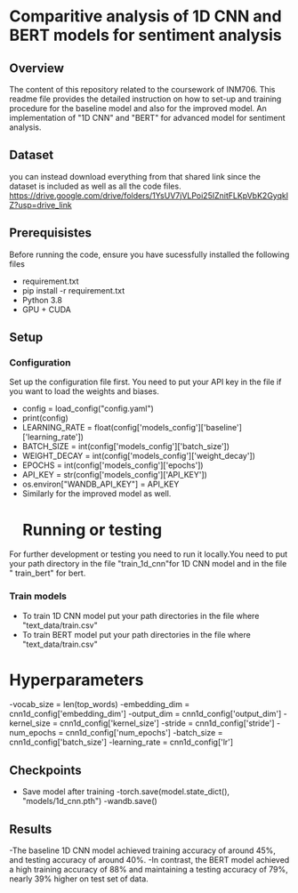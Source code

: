 # Comparitive analysis of 1D CNN and BERT models for sentiment analysis
## Overview 
The content of this repository related to the coursework of INM706. This readme file provides the detailed instruction on how to set-up and training procedure for the baseline model and also for the improved model. An implementation of "1D CNN"  and "BERT" for advanced model for sentiment analysis.
## Dataset 
you can instead download everything from that shared link since the dataset is included as well as all the code files.  
https://drive.google.com/drive/folders/1YsUV7jVLPoi25IZnitFLKpVbK2GyqklZ?usp=drive_link
## Prerequisistes
Before running the code, ensure you have sucessfully installed the following files
- requirement.txt
- pip install -r requirement.txt
- Python 3.8
- GPU + CUDA
## Setup
### Configuration 
Set up the configuration file first. You need to put your API key in the file if you want to load the weights and biases.
- config = load_config("config.yaml")
- print(config)
- LEARNING_RATE = float(config['models_config']['baseline']['learning_rate'])
- BATCH_SIZE = int(config['models_config']['batch_size'])
- WEIGHT_DECAY = int(config['models_config']['weight_decay'])
- EPOCHS = int(config['models_config']['epochs'])
- API_KEY = str(config['models_config']['API_KEY'])
- os.environ["WANDB_API_KEY"] = API_KEY
- Similarly for the improved model as well.
  # Running or testing
For further development or testing you need to run it locally.You need to put your path directory in the file "train_1d_cnn"for 1D CNN model 
and in the file " train_bert" for bert.
### Train models
- To train 1D CNN model put your path directories in the file where "text_data/train.csv" 
- To train BERT model put your path directories in the file where "text_data/train.csv"
# Hyperparameters
-vocab_size = len(top_words)
-embedding_dim = cnn1d_config['embedding_dim']
-output_dim = cnn1d_config['output_dim']
-kernel_size = cnn1d_config['kernel_size']
-stride = cnn1d_config['stride']
-num_epochs = cnn1d_config['num_epochs']
-batch_size = cnn1d_config['batch_size']
-learning_rate = cnn1d_config['lr']
## Checkpoints 
- Save model after training
-torch.save(model.state_dict(), "models/1d_cnn.pth")
-wandb.save()
## Results
-The baseline 1D CNN model achieved training accuracy of around 45%, and testing accuracy of around 40%.
-In contrast, the BERT model achieved a high training accuracy of 88% and maintaining a testing accuracy of 79%, nearly 39% higher on test set of data.



